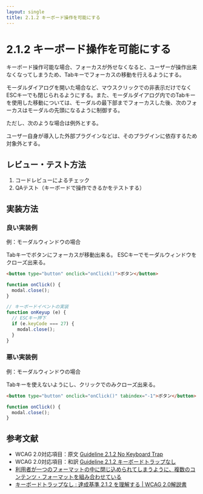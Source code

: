 ```yaml
---
layout: single
title: 2.1.2 キーボード操作を可能にする
---
```


# 2.1.2 キーボード操作を可能にする

キーボード操作可能な場合、フォーカスが外せなくなると、ユーザーが操作出来なくなってしまうため、Tabキーでフォーカスの移動を行えるようにする。

モーダルダイアログを開いた場合など、マウスクリックでの非表示だけでなくESCキーでも閉じられるようにする。また、モーダルダイアログ内でのTabキーを使用した移動については、モーダルの最下部までフォーカスした後、次のフォーカスはモーダルの先頭になるように制御する。

ただし、次のような場合は例外とする。

ユーザー自身が導入した外部プラグインなどは、そのプラグインに依存するため対象外とする。

## レビュー・テスト方法

1. コードレビューによるチェック
2. QAテスト（キーボードで操作できるかをテストする）

## 実装方法

### 良い実装例

例：モーダルウィンドウの場合

Tabキーでボタンにフォーカスが移動出来る。
ESCキーでモーダルウィンドウをクローズ出来る。

```html
<button type="button" onclick="onClick()">ボタン</button>
```

```javascript
function onClick() {
  modal.close();
}

// キーボードイベントの実装
function onKeyup (e) {
  // ESCキー押下
  if (e.keyCode === 27) {
    modal.close();
  }
}
```

### 悪い実装例

例：モーダルウィンドウの場合

Tabキーを使えないようにし、クリックでのみクローズ出来る。

```html
<button type="button" onclick="onClick()" tabindex="-1">ボタン</button>
```

```javascript
function onClick() {
  modal.close();
}
```

## 参考文献

- WCAG 2.0対応項目：原文 [Guideline 2.1.2 No Keyboard Trap](https://www.w3.org/TR/2008/REC-WCAG20-20081211/#keyboard-operation-trapping)
- WCAG 2.0対応項目：和訳 [Guideline 2.1.2 キーボードトラップなし](http://waic.jp/docs/WCAG20/Overview.html#keyboard-operation-trapping)
- [利用者が一つのフォーマットの中に閉じ込められてしまうように、複数のコンテンツ・フォーマットを組み合わせている](http://waic.jp/docs/WCAG-TECHS/F10.html)
- [キーボードトラップなし : 達成基準 2.1.2 を理解する | WCAG 2.0解説書](http://waic.jp/docs/UNDERSTANDING-WCAG20/keyboard-operation-trapping.html)
